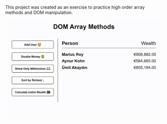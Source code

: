 This project was created as an exercise to practice high order array methods and DOM manipulation.

![DOM-Array-Methods](https://github.com/DeveloperDanX/dom-array-methods/blob/master/dom-array-methods/DOM-array-methods.gif)
